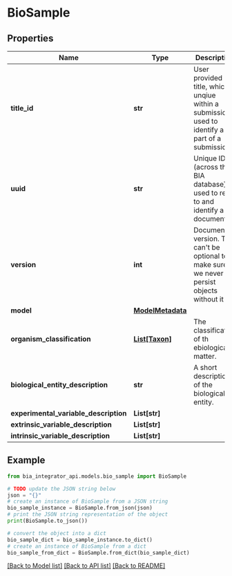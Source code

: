 # BioSample


## Properties

Name | Type | Description | Notes
------------ | ------------- | ------------- | -------------
**title_id** | **str** | User provided title, which is unqiue within a submission, used to identify a part of a submission. | 
**uuid** | **str** | Unique ID (across the BIA database) used to refer to and identify a document. | 
**version** | **int** | Document version. This can&#39;t be optional to make sure we never persist objects without it | 
**model** | [**ModelMetadata**](ModelMetadata.md) |  | 
**organism_classification** | [**List[Taxon]**](Taxon.md) | The classification of th ebiological matter. | 
**biological_entity_description** | **str** | A short description of the biological entity. | 
**experimental_variable_description** | **List[str]** |  | [optional] 
**extrinsic_variable_description** | **List[str]** |  | [optional] 
**intrinsic_variable_description** | **List[str]** |  | [optional] 

## Example

```python
from bia_integrator_api.models.bio_sample import BioSample

# TODO update the JSON string below
json = "{}"
# create an instance of BioSample from a JSON string
bio_sample_instance = BioSample.from_json(json)
# print the JSON string representation of the object
print(BioSample.to_json())

# convert the object into a dict
bio_sample_dict = bio_sample_instance.to_dict()
# create an instance of BioSample from a dict
bio_sample_from_dict = BioSample.from_dict(bio_sample_dict)
```
[[Back to Model list]](../README.md#documentation-for-models) [[Back to API list]](../README.md#documentation-for-api-endpoints) [[Back to README]](../README.md)


